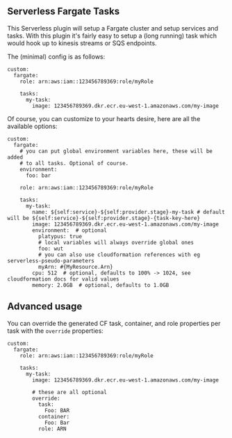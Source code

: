 Serverless Fargate Tasks
------------------------
This Serverless plugin will setup a Fargate cluster and setup services and tasks.
With this plugin it's fairly easy to setup a (long running) task which would hook up to kinesis streams or SQS endpoints.

The (minimal) config is as follows:

```
custom:
  fargate:
    role: arn:aws:iam::123456789369:role/myRole
  
    tasks:
      my-task:
        image: 123456789369.dkr.ecr.eu-west-1.amazonaws.com/my-image
```

Of course, you can customize to your hearts desire, here are all the available options:

```
custom:
  fargate:
    # you can put global environment variables here, these will be added
    # to all tasks. Optional of course.
    environment:
      foo: bar

    role: arn:aws:iam::123456789369:role/myRole

    tasks:
      my-task:
        name: ${self:service}-${self:provider.stage}-my-task # default will be ${self:service}-${self:provider.stage}-{task-key-here}
        image: 123456789369.dkr.ecr.eu-west-1.amazonaws.com/my-image
        environment:  # optional
          platypus: true
          # local variables will always override global ones
          foo: wut
          # you can also use cloudformation references with eg serverless-pseudo-parameters
          myArn: #{MyResource.Arn}
        cpu: 512  # optional, defaults to 100% -> 1024, see cloudformation docs for valid values
        memory: 2.0GB  # optional, defaults to 1.0GB
```

Advanced usage
--------------
You can override the generated CF task, container, and role properties per task with the `override` properties:

```
custom:
  fargate:
    role: arn:aws:iam::123456789369:role/myRole
    
    tasks:
      my-task:
        image: 123456789369.dkr.ecr.eu-west-1.amazonaws.com/my-image

        # these are all optional
        override:
          task:
            Foo: BAR
          container:
            Foo: Bar
          role: ARN
```
